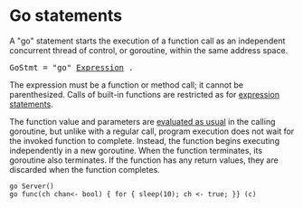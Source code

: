 # Go statements

A "go" statement starts the execution of a function call as an independent concurrent thread of control, or goroutine, within the same address space.

<pre>
<a id="GoStmt">GoStmt</a> = "go" <a href="/Expressions/operators.html#Expression">Expression</a> .
</pre>

The expression must be a function or method call; it cannot be parenthesized. Calls of built-in functions are restricted as for [expression statements](/Statements/expression_statements.html).

The function value and parameters are [evaluated as usual](/Expressions/calls.html) in the calling goroutine, but unlike with a regular call, program execution does not wait for the invoked function to complete. Instead, the function begins executing independently in a new goroutine. When the function terminates, its goroutine also terminates. If the function has any return values, they are discarded when the function completes.

```
go Server()
go func(ch chan<- bool) { for { sleep(10); ch <- true; }} (c)
```